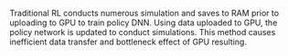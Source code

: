 Traditional RL conducts numerous simulation and saves to RAM prior to uploading to GPU to train policy DNN. Using data uploaded to GPU, the policy network is updated to conduct simulations. This method causes inefficient data transfer and bottleneck effect of GPU resulting.
